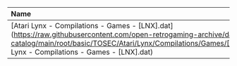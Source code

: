|Name|Size|
|:---|---:|
|[Atari Lynx - Compilations - Games - [LNX].dat](https://raw.githubusercontent.com/open-retrogaming-archive/dat-catalog/main/root/basic/TOSEC/Atari/Lynx/Compilations/Games/[LNX]/Atari Lynx - Compilations - Games - [LNX].dat)|1282|
